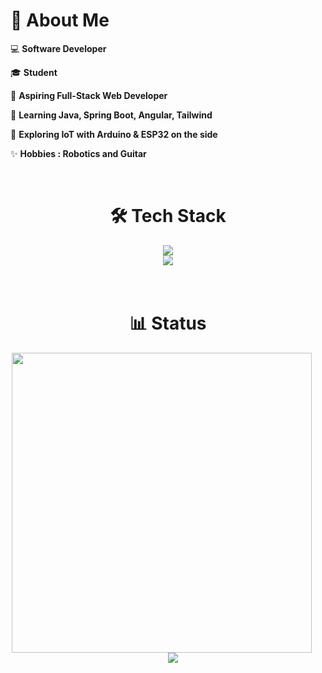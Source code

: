 <h1 align="left"><strong>🙋 About Me</strong></h1>

<div>
      <p>💻 <strong>Software Developer</strong></p>
      <p>🎓 <strong>Student</strong></p>
      <p>🎯 <strong>Aspiring Full-Stack Web Developer</strong></p>
      <p>🌱 <strong>Learning Java, Spring Boot, Angular, Tailwind</strong></p>
      <p>🚀 <strong>Exploring IoT with Arduino & ESP32 on the side</strong></p>
      <p>✨ <strong>Hobbies : Robotics and Guitar</strong></p>
</div>

<br>

<div align="center">
      <h1>🛠️ Tech Stack</h1>
      <img src="https://skillicons.dev/icons?i=git,idea,java,spring,postgres,tailwind,css"/>
      <br>
      <img src="https://skillicons.dev/icons?i=angular,html,typescript,javascript,arduino,postman,figma"/>
</div>

<br>
<br>

<div align="center">
      <h1>📊 Status</h1>
      <img width=480 src="https://github-readme-streak-stats-salesp07.vercel.app/?user=andraangjaya&count_private=true&theme=onedark&border_radius=10" style="margin-right: 20px;"/> &nbsp;&nbsp;&nbsp; 
<img src="https://github-readme-stats-salesp07.vercel.app/api/top-langs/?username=andraangjaya&hide=HTML&langs_count=8&layout=compact&theme=onedark&border_radius=10&size_weight=0.5&count_weight=0.5&exclude_repo=github-readme-stats" />
</div>





